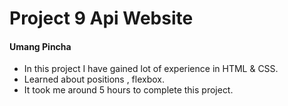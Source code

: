 # Project 9 Api Website
#### Umang Pincha

- In this project I have gained lot of experience in HTML & CSS.
- Learned about positions , flexbox.
- It took me around 5 hours to complete this project.
